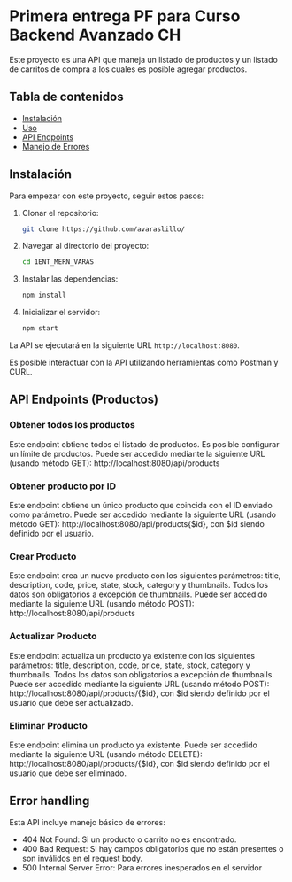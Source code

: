 # Primera entrega PF para Curso Backend Avanzado CH

Este proyecto es una API que maneja un listado de productos y un listado de carritos de compra a los cuales es posible agregar productos.

## Tabla de contenidos

- [Instalación](#instalacion)
- [Uso](#uso)
- [API Endpoints](#api-endpoints)
- [Manejo de Errores](#manejo-de-errores)

## Instalación

Para empezar con este proyecto, seguir estos pasos:

1. Clonar el repositorio:

    ```bash
    git clone https://github.com/avaraslillo/
    ```

2. Navegar al directorio del proyecto:

    ```bash
    cd 1ENT_MERN_VARAS
    ```

3. Instalar las dependencias:

    ```bash
    npm install
    ```

5. Inicializar el servidor:

    ```bash
    npm start
    ```

La API se ejecutará en la siguiente URL `http://localhost:8080`.


Es posible interactuar con la API utilizando herramientas como Postman y CURL.

## API Endpoints (Productos)

### Obtener todos los productos

Este endpoint obtiene todos el listado de productos. Es posible configurar un límite de productos. Puede ser accedido mediante la siguiente URL (usando método GET): http://localhost:8080/api/products

### Obtener producto por ID

Este endpoint obtiene un único producto que coincida con el ID enviado como parámetro. Puede ser accedido mediante la siguiente URL (usando método GET): http://localhost:8080/api/products{$id}, con $id siendo definido por el usuario.

### Crear Producto

Este endpoint crea un nuevo producto con los siguientes parámetros: title, description, code, price, state, stock, category y thumbnails. Todos los datos son obligatorios a excepción de thumbnails. Puede ser accedido mediante la siguiente URL (usando método POST): http://localhost:8080/api/products

### Actualizar Producto

Este endpoint actualiza un producto ya existente con los siguientes parámetros: title, description, code, price, state, stock, category y thumbnails. Todos los datos son obligatorios a excepción de thumbnails. Puede ser accedido mediante la siguiente URL (usando método POST): http://localhost:8080/api/products/{$id}, con $id siendo definido por el usuario que debe ser actualizado.

### Eliminar Producto

Este endpoint elimina un producto ya existente. Puede ser accedido mediante la siguiente URL (usando método DELETE): http://localhost:8080/api/products/{$id}, con $id siendo definido por el usuario que debe ser eliminado.

## Error handling

Esta API incluye manejo básico de errores:

- 404 Not Found: Si un producto o carrito no es encontrado.
- 400 Bad Request: Si hay campos obligatorios que no están presentes o son inválidos en el request body.
- 500 Internal Server Error: Para errores inesperados en el servidor
